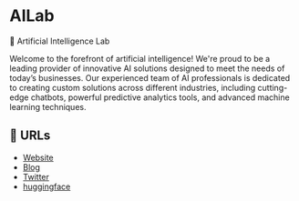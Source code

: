 # AILab
🚀 Artificial Intelligence Lab

Welcome to the forefront of artificial intelligence! We're proud to be a leading provider of innovative AI solutions designed to meet the needs of today’s businesses. Our experienced team of AI professionals is dedicated to creating custom solutions across different industries, including cutting-edge chatbots, powerful predictive analytics tools, and advanced machine learning techniques.

## 📝 URLs
- [Website](https://ailab.sh/)
- [Blog](https://blog.ailab.sh/)
- [Twitter](https://twitter.com/ailab_sh)
- [huggingface](https://huggingface.co/AILAB-SH)